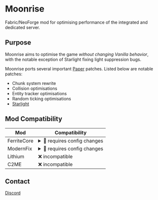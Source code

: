 Moonrise
==
Fabric/NeoForge mod for optimising performance of the integrated and dedicated server.


## Purpose
Moonrise aims to optimise the game *without changing Vanilla behavior*, with the
notable exception of Starlight fixing light suppression bugs.

Moonrise ports several important [Paper](https://github.com/PaperMC/Paper/)
patches. Listed below are notable patches:
 - Chunk system rewrite
 - Collision optimisations
 - Entity tracker optimisations
 - Random ticking optimisations
 - [Starlight](https://github.com/PaperMC/Starlight/)

## Mod Compatibility
| Mod         | Compatibility                                                                                                                                                           |
|-------------|-------------------------------------------------------------------------------------------------------------------------------------------------------------------------|
| FerriteCore | <details><summary>📝 requires config changes</summary>In `config/ferritecore-mixin.toml`:<br/>Set `replaceNeighborLookup` and `replacePropertyMap` to `false`</details> |
| ModernFix   | <details><summary>📝 requires config changes</summary>In `config/modernfix-mixins.properties`:<br/>Add `mixin.bugfix.paper_chunk_patches=false`</details>               |
| Lithium     | ❌ incompatible                                                                                                                                                          |
| C2ME        | ❌ incompatible                                                                                                                                                          |

## Contact
[Discord](https://discord.gg/tuinity)
